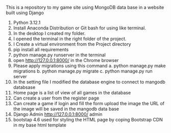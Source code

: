 This is a repository to my game site using MongoDB data base in a website built using Django
1.	Python 3.12.1
2.	Install Anaconda Distribution or Git bash for using like terminal.
3.	In the desktop I created my folder.
4.	I opened the terminal in the right folder of the project.
5.	I Create a virtual environment from the Project directory
6.	pip install all requirements
7.	python manage.py runserver in the terminal
8.	open http://127.0.0.1:8000/ in the Chrome browser
9.	Please apply migrations using this command a. python manage.py make migrations b. python manage.py migrate c. python manage.py run server
10.	In the setting file I modified the database engine to connect to mangodb databsase
11.	Home page is a list of view of all games in the database
12.	Can create a user from the register page
13.	Can create a game if login and fill the form upload the image the URL of the image will be saved in the mangodb data base
14.	Django Admin http://127.0.0.1:8000/ admin
15.	bootstap 4.6 used for styling the HTML page by coping Bootstrap CDN in my base html template 

